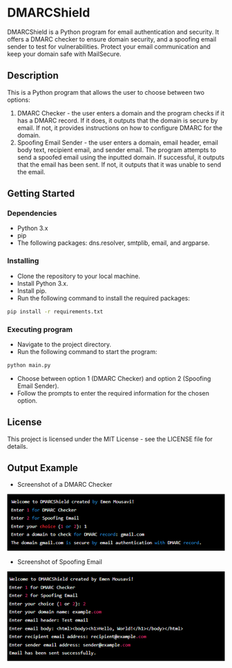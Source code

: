 # DMARCShield
DMARCShield is a Python program for email authentication and security. It offers a DMARC checker to ensure domain security, and a spoofing email sender to test for vulnerabilities. Protect your email communication and keep your domain safe with MailSecure.


## Description
This is a Python program that allows the user to choose between two options:

1. DMARC Checker - the user enters a domain and the program checks if it has a DMARC record. If it does, it outputs that the domain is secure by email. If not, it provides instructions on how to configure DMARC for the domain.
2. Spoofing Email Sender - the user enters a domain, email header, email body text, recipient email, and sender email. The program attempts to send a spoofed email using the inputted domain. If successful, it outputs that the email has been sent. If not, it outputs that it was unable to send the email.


## Getting Started
### Dependencies
- Python 3.x
- pip
- The following packages: dns.resolver, smtplib, email, and argparse.


### Installing
- Clone the repository to your local machine.
- Install Python 3.x.
- Install pip.
- Run the following command to install the required packages:
```sh
pip install -r requirements.txt
```

### Executing program
- Navigate to the project directory.
- Run the following command to start the program:
```sh
python main.py
```
- Choose between option 1 (DMARC Checker) and option 2 (Spoofing Email Sender).
- Follow the prompts to enter the required information for the chosen option.

## License
This project is licensed under the MIT License - see the LICENSE file for details.

## Output Example
- Screenshot of a DMARC Checker

![Screenshot of a DMARC Checker](https://github.com/emenmousavi/DMARCShield/blob/main/1.png)


- Screenshot of Spoofing Email

![Screenshot of Spoofing Email](https://github.com/emenmousavi/DMARCShield/blob/main/2.png)

